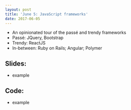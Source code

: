 ```yaml
---
layout: post
title: 'June 5: JavaScript frameworks'
date: 2017-06-05
---
```


- An opinionated tour of the passé and trendy frameworks
- Passé: JQuery, Bootstrap
- Trendy: ReactJS
- In-between: Ruby on Rails; Angular; Polymer

<!--more-->

## Slides:
- example

## Code:
- example
